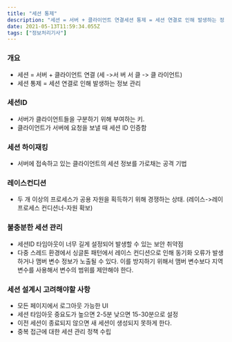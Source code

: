 ```yaml
---
title: "세션 통제"
description: "세션 = 서버 + 클라이언트 연결세션 통제 = 세션 연결로 인해 발생하는 정보 관리서버가 클라이언트들을 구분하기 위해 부여하는 키.클라이언트가 서버에 요청을 보낼 때 세션 ID 인증함서버에 접속하고 있는 클라이언트의 세션 정보를 가로채는 공격 기법두 개 이상의 프로세스"
date: 2021-05-13T11:59:34.055Z
tags: ["정보처리기사"]
---
```

### 개요
- 세션 = 서버 + 클라이언트 연결 (세 ->서 버 서 클 -> 클 라이언트)
- 세션 통제 = 세션 연결로 인해 발생하는 정보 관리

### 세션ID
- 서버가 클라이언트들을 구분하기 위해 부여하는 키.
- 클라이언트가 서버에 요청을 보낼 때 세션 ID 인증함

### 세션 하이재킹
- 서버에 접속하고 있는 클라이언트의 세션 정보를 가로채는 공격 기법

### 레이스컨디션 
- 두 개 이상의 프로세스가 공용 자원을 획득하기 위해 경쟁하는 상태. (레이스->레이프로세스 컨디션너-자원 확보)

### 불충분한 세션 관리
- 세션ID 타임아웃이 너무 길게 설정되어 발생할 수 있는 보안 취약점
- 다중 스레드 환경에서 싱글톤 패턴에서 레이스 컨디션으로 인해 동기화 오류가 발생하거나 맴버 변수 정보가 노출될 수 있다. 이를 방지하기 위해서 맴버 변수보다 지역 변수를 사용해서 변수의 범위를 제안해야 한다. 

### 세션 설계시 고려해야할 사항
- 모든 페이지에서 로그아웃 가능한 UI
- 세션 타임아웃 중요도가 높으면 2-5분 낮으면 15-30분으로 설정
- 이전 세션이 종료되지 않으면 새 세션이 생성되지 못하게 한다.
- 중복 접근에 대한 세션 관리 정책 수립

